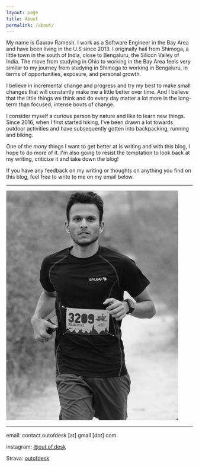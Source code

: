 ```yaml
---
layout: page
title: About
permalink: /about/
---
```

My name is Gaurav Ramesh. I work as a Software Engineer in the Bay Area and have been living in the U.S since 2013. I originally hail from Shimoga, a little town in the south of India, close to Bengaluru, the Silicon Valley of India. The move from studying in Ohio to working in the Bay Area feels very similar to my journey from studying in Shimoga to working in Bengaluru, in terms of opportunities, exposure, and personal growth.

I believe in incremental change and progress and try my best to make small changes that will constantly make me a little better over time. And I believe that the little things we think and do every day matter a lot more in the long-term than focused, intense bouts of change.

I consider myself a curious person by nature and like to learn new things. Since 2016, when I first started hiking, I've been drawn a lot towards outdoor activities and have subsequently gotten into backpacking, running and biking.

One of the *many* things I want to get better at is writing and with this blog, I hope to do more of it. I'm also going to resist the temptation to look back at my writing, criticize it and take down the blog!

If you have any feedback on my writing or thoughts on anything you find on this blog, feel free to write to me on my email below.

*****

![Me](/static/img/running-profile.jpeg)

*****
email: contact.outofdesk [at] gmail [dot] com

instagram: [@out.of.desk](https://instagram.com/out.of.desk)

Strava: [outofdesk](https://www.strava.com/athletes/outofdesk)
